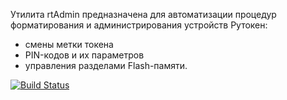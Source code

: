 Утилита rtAdmin предназначена для автоматизации процедур форматирования и администрирования устройств Рутокен: 
* смены метки токена
* PIN-кодов и их параметров
* управления разделами Flash-памяти.

[![Build Status](https://dev.azure.com/pahan4igg/Aktiv.RtAdmin/_apis/build/status/pavelkhrulev.RtAdmin?branchName=master)](https://dev.azure.com/pahan4igg/Aktiv.RtAdmin/_build/latest?definitionId=1&branchName=master)